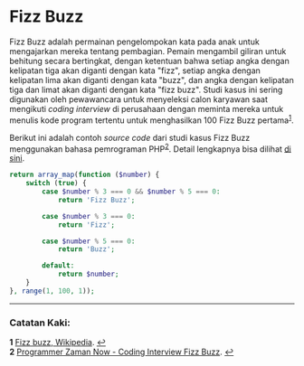 # Fizz Buzz

Fizz Buzz adalah permainan pengelompokan kata pada anak untuk mengajarkan mereka tentang pembagian. Pemain mengambil giliran untuk behitung secara bertingkat, dengan ketentuan bahwa setiap angka dengan kelipatan tiga akan diganti dengan kata "fizz", setiap angka dengan kelipatan lima akan diganti dengan kata "buzz", dan angka dengan kelipatan tiga dan limat akan diganti dengan kata "fizz buzz". Studi kasus ini sering digunakan oleh pewawancara untuk menyeleksi calon karyawan saat mengikuti *coding interview* di perusahaan dengan meminta mereka untuk menulis kode program tertentu untuk menghasilkan 100 Fizz Buzz pertama<sup id="pg1">[1](#fn1)</sup>.

Berikut ini adalah contoh *source code* dari studi kasus Fizz Buzz menggunakan bahasa pemrograman PHP<sup id="pg2">[2](#fn2)</sup>. Detail lengkapnya bisa dilihat [di sini](FizzBuzz.php).
```php
return array_map(function ($number) {
    switch (true) {
        case $number % 3 === 0 && $number % 5 === 0:
            return 'Fizz Buzz';

        case $number % 3 === 0:
            return 'Fizz';

        case $number % 5 === 0:
            return 'Buzz';

        default:
            return $number;
    }
}, range(1, 100, 1));
```

---
### Catatan Kaki:

<strong id="fn1">1</strong> [Fizz buzz, Wikipedia](https://en.wikipedia.org/wiki/Fizz_buzz). [↩](#pg1)
<br>
<strong id="fn2">2</strong> [Programmer Zaman Now - Coding Interview Fizz Buzz](https://www.youtube.com/watch?v=FKHV-i7UUvI). [↩](#pg2)
<br>
